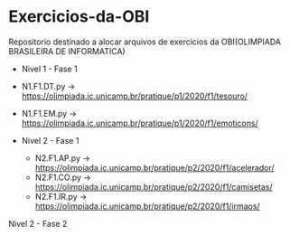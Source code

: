 # Exercicios-da-OBI
Repositorio destinado a alocar arquivos de exercicios da OBI(OLIMPIADA BRASILEIRA DE INFORMATICA)

- Nivel 1 - Fase 1

 - N1.F1.DT.py -> https://olimpiada.ic.unicamp.br/pratique/p1/2020/f1/tesouro/
 - N1.F1.EM.py -> https://olimpiada.ic.unicamp.br/pratique/p1/2020/f1/emoticons/

- Nivel 2 - Fase 1

  - N2.F1.AP.py -> https://olimpiada.ic.unicamp.br/pratique/p2/2020/f1/acelerador/
  - N2.F1.CO.py -> https://olimpiada.ic.unicamp.br/pratique/p2/2020/f1/camisetas/
  - N2.F1.IR.py -> https://olimpiada.ic.unicamp.br/pratique/p2/2020/f1/irmaos/

 Nivel 2 - Fase 2
